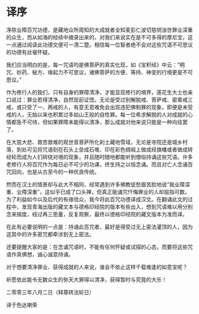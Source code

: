 # 译序

净除业障百咒功德，是藏地众所周知的大成就者全知麦彭仁波切慈悯浊世罪业深重的众生，而从如海的经续中摘录出来的，对我们来说实在是不可多得的摩尼宝，这一点通过阅读此功德文便可一清二楚。相信每一位智者绝不会对这些咒语不可思议的功德有丝毫怀疑。

我们应当明白的是，每一咒语均是佛菩萨的真实化现，如《宝积经》中云：“明咒、妙药、秘方、缘起力不可思议，诸佛菩萨的方便、等持、神变的行境更是不可思议。”

作为修行人的我们，只有自身的罪障清净，才能显现修行的境界，莲花生大士也亲口说过：罪业若得清净，自然现前证悟。无论是受过别解脱戒、菩萨戒、密乘戒三戒，或只受了一、两戒的人，有意无意难免会出现违犯佛制罪的现象，即便是未受戒的人，无始以来也积累过多如山王般的自性罪。每一位希求解脱的人对成就的心情都急不可待，但如果罪障未能得以清净，那么成就对他来说只能是一种向往罢了。

在大慈大悲、救苦救难的观世音菩萨所化刹土藏地雪域，无论是寺院还是城乡村落，到处可见将咒语刻在石头上垒成石堆、印在彩色绸缎上做成经旗幡或者做成转经轮而成为人们转绕对境的现象，并且随时随地都能听到僧俗持诵这些咒语。许多老修行人将百咒作为每日必不可少的功课，终生持之以恒念诵。而且对亡人念诵百咒回向，也是从古至今的一种优良传统。

然而在汉土的情景却与此大不相同，经常遇到许多佛教徒愁眉苦脸地说“我业障深重、业障深重”，这似乎已成了口头禅，但真正能诵咒忏悔罪业的人却屈指可数。为了利益如今以及后代的有缘信众，我今将此百咒功德译成汉文。在翻诵此文的过程中，发现青海出版的藏文本与德格印经院的版本有些出入，想到咒语难以用分别念来揣度，经过再三思量，反复观察，最终以德格印经院的藏文版本为准而译。

在此有必要说明的一点是：持诵此百咒者，最好是得受过无上密法灌顶的人，因为这其中的许多密咒都牵涉到无上密法。

还要提醒大家的是：在念诵咒语时，不能有任何怀疑或试探的心态，而要将这些咒语作真佛想，诚心诚意持诵。

对于想要清净罪业、获得成就的人来说，谁会不依止这样千载难逢的如意宝呢？

祈愿依此能令无数众生的弥天大罪得以清净，获得暂时与究竟的大乐！

二零零三年八月二日（释尊转法轮日）

译于色达喇荣

